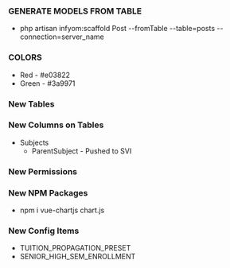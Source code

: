 

### GENERATE MODELS FROM TABLE
- php artisan infyom:scaffold Post --fromTable --table=posts --connection=server_name


### COLORS
- Red - #e03822
- Green - #3a9971

### New Tables

### New Columns on Tables
- Subjects
    - ParentSubject - Pushed to SVI

### New Permissions

### New NPM Packages
- npm i vue-chartjs chart.js


### New Config Items
- TUITION_PROPAGATION_PRESET
- SENIOR_HIGH_SEM_ENROLLMENT
